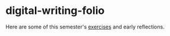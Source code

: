 # digital-writing-folio

Here are some of this semester's [exercises](https://github.com/rubyhillsmith/digital-writing-folio/blob/main/exercises.md) and early reflections.
